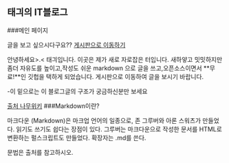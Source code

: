 ## 태긔의 IT블로그
###메인 페이지

글을 보고 싶으시다구요??
[게시판으로 이동하기]()


안녕하세요>.< 태긔입니다.
이곳은 제가 새로 자로잡은 터입니다.
새하얗고 밋밋하지만 좀더 자유도를
높이고,작성도 쉬운 markdown 으로
글을 쓰고,오픈소스이면서 **무료!**인
깃헙을 택하게 되었습니다.
게시판으로 이동하여 글을 보시기 바랍니다.

-이 밑으로는 이 블로그글의 구조가 궁금하신분만 보세요


[출처 나무위키](https://namu.wiki/w/%EB%A7%88%ED%81%AC%EB%8B%A4%EC%9A%B4)
###Markdown이란?

마크다운 (Markdown)은 마크업 언어의 일종으로,
 존 그루버와 아론 스워츠가 만들었다.
읽기도 쓰기도 쉽다는 장점이 있다.
그루버는 마크다운으로 작성한 문서를 HTML로 변환하는
펄스크립트도 만들었다.
확장자는 .md를 쓴다.

문법은 출처를 참고하시오.
